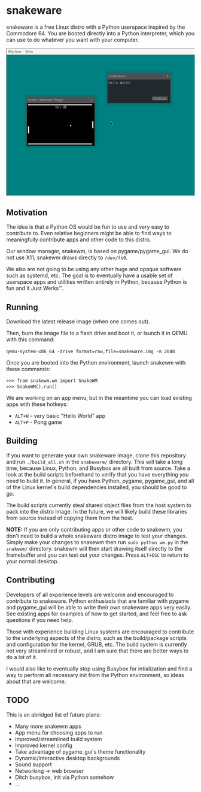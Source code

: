 # snakeware
snakeware is a free Linux distro with a Python userspace inspired by the Commodore 64. You are booted directly into a
Python interpreter, which you can use to do whatever you want with your computer.

![snakeware/snakewm running in QEMU](screenshot.png)

## Motivation
The idea is that a Python OS would be fun to use and very easy to contribute to. Even relative beginners might be able
to find ways to meaningfully contribute apps and other code to this distro.

Our window manager, snakewm, is based on pygame/pygame_gui. We do not use X11; snakewm draws directly to `/dev/fb0`.

We also are not going to be using any other huge and opaque software such as systemd, etc. The goal is to eventually
have a usable set of userspace apps and utilities written entirely in Python, because Python is fun and it Just Werks™.

## Running
Download the latest release image (when one comes out).

Then, burn the image file to a flash drive and boot it, or launch it in QEMU with this command:

`qemu-system-x86_64 -drive format=raw,file=snakeware.img -m 2048`

Once you are booted into the Python environment, launch snakewm with these commands:
```
>>> from snakewm.wm import SnakeWM
>>> SnakeWM().run()
```

We are working on an app menu, but in the meantime you can load existing apps with these hotkeys:

* `ALT+H` - very basic "Hello World" app
* `ALT+P` - Pong game

## Building
If you want to generate your own snakeware image, clone this repository and run `./build_all.sh` in the `snakeware/`
directory. This will take a long time, because Linux, Python, and Busybox are all built from source. Take a look
at the build scripts beforehand to verify that you have everything you need to build it. In general, if you have
Python, pygame, pygame_gui, and all of the Linux kernel's build dependencies installed, you should be good to go.

The build scripts currently steal shared object files from the host system to pack into the distro image. In the future,
we will likely build these libraries from source instead of copying them from the host.

**NOTE:** If you are only contributing apps or other code to snakewm, you don't need to build a whole snakeware distro 
image to test your changes. Simply make your changes to snakewm then run `sudo python wm.py` in the `snakewm/` 
directory. snakewm will then start drawing itself directly to the framebuffer and you can test out your changes. 
Press `ALT+ESC` to return to your normal desktop.

## Contributing
Developers of all experience levels are welcome and encouraged to contribute to snakeware. Python enthusiasts that are
familiar with pygame and pygame_gui will be able to write their own snakeware apps very easily. See existing apps for
examples of how to get started, and feel free to ask questions if you need help.

Those with experience building Linux systems are encouraged to contribute to the underlying aspects of the distro,
such as the build/package scripts and configuration for the kernel, GRUB, etc. The build system is currently not
very streamlined or robust, and I am sure that there are better ways to do a lot of it.

I would also like to eventually stop using Busybox for intialization and find a way to perform all necessary init from
the Python environment, so ideas about that are welcome.

## TODO
This is an abridged list of future plans:

* Many more snakewm apps
* App menu for choosing apps to run
* Improved/streamlined build system
* Improved kernel config
* Take advantage of pygame_gui's theme functionality
* Dynamic/interactive desktop backgrounds
* Sound support
* Networking -> web browser
* Ditch busybox, init via Python somehow
* ...
